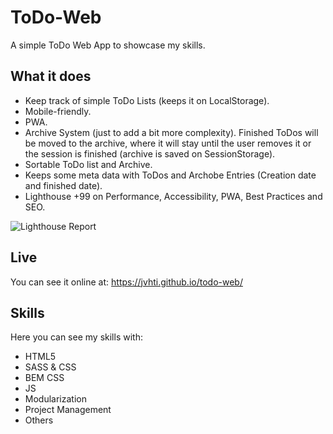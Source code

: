 # ToDo-Web


A simple ToDo Web App to showcase my skills. 

## What it does

- Keep track of simple ToDo Lists (keeps it on LocalStorage).
- Mobile-friendly.
- PWA.
- Archive System (just to add a bit more complexity). Finished ToDos will be moved to the archive, where it will stay until the user removes it or the session is finished (archive is saved on SessionStorage).
- Sortable ToDo list and Archive.
- Keeps some meta data with ToDos and Archobe Entries (Creation date and finished date).
- Lighthouse +99 on Performance, Accessibility, PWA, Best Practices and SEO.

![Lighthouse Report](https://i.imgur.com/PIe6BfZ.png)

## Live
You can see it online at: https://jvhti.github.io/todo-web/


## Skills
Here you can see my skills with:
 - HTML5
 - SASS & CSS
 - BEM CSS
 - JS
 - Modularization
 - Project Management
 - Others

